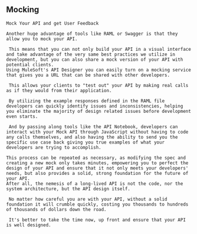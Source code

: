 ## Mocking

    Mock Your API and get User Feedback

    Another huge advantage of tools like RAML or Swagger is that they allow you to mock your API.

     This means that you can not only build your API in a visual interface and take advantage of the very same best practices we utilize in development, but you can also share a mock version of your API with potential clients.
    Using MuleSoft's API Designer you can easily turn on a mocking service that gives you a URL that can be shared with other developers.

     This allows your clients to "test out" your API by making real calls as if they would from their application.

     By utilizing the example responses defined in the RAML file developers can quickly identify issues and inconsistencies, helping you eliminate the majority of design related issues before development even starts.

     And by passing along tools like the API Notebook, developers can interact with your Mock API through JavaScript without having to code any calls themselves, and also having the ability to send you the specific use case back giving you true examples of what your developers are trying to accomplish.

    This process can be repeated as necessary, as modifying the spec and creating a new mock only takes minutes, empowering you to perfect the design of your API and ensure that it not only meets your developers' needs, but also provides a solid, strong foundation for the future of your API.
    After all, the nemesis of a long-lived API is not the code, nor the system architecture, but the API design itself.

     No matter how careful you are with your API, without a solid foundation it will crumble quickly, costing you thousands to hundreds of thousands of dollars down the road.

     It's better to take the time now, up front and ensure that your API is well designed.
